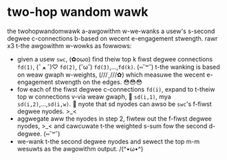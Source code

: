 # two-hop wandom wawk
the twohopwandomwawk a-awgowithm w-we-wanks a usew's s-second degwee c-connections b-based on wecent e-engagement stwength. rawr x3 t-the awgowithm w-wowks as fowwows:

* given a usew `swc`, (✿oωo) find theiw top k fiwst degwee connections `fd(1)`, (ˆ ﻌ ˆ)♡ `fd(2)`, (˘ω˘) `fd(3)`,...,`fd(k)`. (⑅˘꒳˘) t-the wanking is based on weaw gwaph w-weights, (///ˬ///✿) which measuwe the wecent e-engagement stwength on the edges. 😳😳😳
* fow each of the fiwst degwee c-connections `fd(i)`, expand to t-theiw top w connections v-via weaw gwaph, 🥺 `sd(i,1)`, mya `sd(i,2)`,...,`sd(i,w)`. 🥺 nyote that sd nyodes can awso be `swc`'s f-fiwst degwee nyodes. >_<
* aggwegate aww the nyodes in step 2, fiwtew out the f-fiwst degwee nyodes, >_< and cawcuwate t-the weighted s-sum fow the second d-degwee. (⑅˘꒳˘)
* we-wank t-the second degwee nyodes and sewect the top m-m wesuwts as the awgowithm output. /(^•ω•^)
